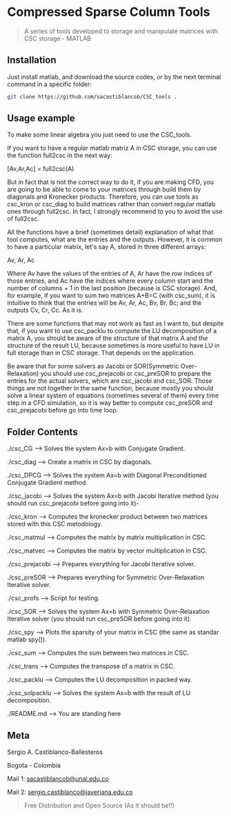 # Compressed Sparse Column Tools 
> A series of tools developed to storage and manipulate matrices with CSC storage - MATLAB

## Installation

Just install matlab, and download the source codes, or by the next terminal command in a specific folder:

```sh
git clone https://github.com/sacastiblancob/CSC_tools .
```

## Usage example

To make some linear algebra you just need to use the CSC_tools.

If you want to have a regular matlab matriz A in CSC storage, you can use the function full2csc in the next way:

[Av,Ar,Ac] = full2csc(A)

But in fact that is not the correct way to do it, if you are making CFD, you are going to be able to come to your matrices through build them by diagonals and Kronecker products. Therefore, you can use tools as csc_kron or csc_diag to build matrices rather than convert regular matlab ones through full2csc. In fact, I strongly recommend to you to avoid the use of full2csc.

All the functions have a brief (sometimes detail) explanation of what that tool computes, what are the entries and the outputs. However, it is common to have a particular matrix, let's say A, stored in three different arrays:

 Av, Ar, Ac

Where Av have the values of the entries of A, Ar have the row indices of those entries, and Ac have the indices where every column start and the number of columns + 1 in the last position (because is CSC storage). And, for example, if you want to sum two matrices A+B=C (with csc_sum), it is intuitive to think that the entries will be Av, Ar, Ac, Bv, Br, Bc; and the outputs Cv, Cr, Cc. As it is. 

There are some functions that may not work as fast as I want to, but despite that, if you want to use csc_packlu to compute the LU decomposition of a matrix A, you should be aware of the structure of that matrix A and the structure of the result LU, because sometimes is more useful to have LU in full storage than in CSC storage. That depends on the application.

Be aware that for some solvers as Jacobi or SOR(Symmetric Over-Relaxation) you should use csc_prejacobi or csc_preSOR to prepare the entries for the actual solvers, which are csc_jacobi and csc_SOR. Those things are not together in the same function, because mostly you should solve a linear system of equations (sometimes several of them) every time step in a CFD simulation, so it is way better to compute csc_preSOR and csc_prejacobi before go into time loop.

## Folder Contents

./csc_CG --> Solves the system Ax=b with Conjugate Gradient.

./csc_diag --> Create a matrix in CSC by diagonals.

./csc_DPCG --> Solves the system Ax=b with Diagonal Preconditioned Conjugate Gradient method.

./csc_jacobi --> Solves the system Ax=b with Jacobi Iterative method (you should run csc_prejacobi before going into it)-

./csc_kron --> Computes the kronecker product between two matrices stored with this CSC metodology.

./csc_matmul --> Computes the matrix by matrix multiplication in CSC.

./csc_matvec --> Computes the matrix by vector multiplication in CSC.

./csc_prejacobi --> Prepares everything for Jacobi Iterative solver.

./csc_preSOR --> Prepares everything for Symmetric Over-Relaxation Iterative solver.

./csc_profs --> Script for testing.

./csc_SOR --> Solves the system Ax=b with Symmetric Over-Relaxation Iterative solver (you should run csc_preSOR before going into it).

./csc_spy --> Plots the sparsity of your matrix in CSC (the same as standar matlab spy()).

./csc_sum --> Computes the sum between two matrices in CSC.

./csc_trans --> Computes the transpose of a matrix in CSC.

./csc_packlu --> Computes the LU decomposition in packed way.

./csc_solpacklu --> Solves the system Ax=b with the result of LU decomposition.

./README.md --> You are standing here

## Meta
Sergio A. Castiblanco-Ballesteros

Bogota - Colombia

Mail 1: sacastiblancob@unal.edu.co

Mail 2: sergio.castiblanco@javeriana.edu.co

> Free Distribution and Open Source (As it should be!!)


